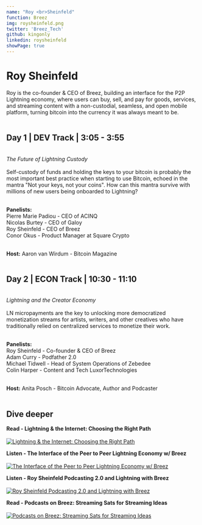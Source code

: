 ```yaml
---
name: "Roy <br>Sheinfeld"
function: Breez
img: roysheinfeld.png
twitter: 'Breez_Tech'
github: kingonly
linkedin: roysheinfeld
showPage: true
---
```


# Roy Sheinfeld
 
Roy is the co-founder & CEO of Breez, building an interface for the P2P Lightning economy, where users can buy, sell, and pay for goods, services, and streaming content with a non-custodial, seamless, and open mobile platform, turning bitcoin into the currency it was always meant to be.
<br><br>

## Day 1 | DEV Track | 3:05 - 3:55
<br>
<i>The Future of Lightning Custody</i><br><br>
Self-custody of funds and holding the keys to your bitcoin is probably the most important best practice when starting to use Bitcoin, echoed in the mantra "Not your keys, not your coins". How can this mantra survive with millions of new users being onboarded to Lightning?<br><br>

<b>Panelists:</b><br>
Pierre Marie Padiou - CEO of ACINQ<br>
Nicolas Burtey - CEO of Galoy<br>
Roy Sheinfeld - CEO of Breez<br>
Conor Okus - Product Manager at Square Crypto<br><br>

<b>Host:</b> Aaron van Wirdum - Bitcoin Magazine<br><br>

## Day 2 | ECON Track | 10:30 - 11:10
<br>
<i>Lightning and the Creator Economy</i><br><br>
LN micropayments are the key to unlocking more democratized monetization streams for artists, writers, and other creatives who have traditionally relied on centralized services to monetize their work.<br><br>

<b>Panelists:</b><br>
Roy Sheinfeld - Co-founder & CEO of Breez<br>
Adam Curry - Podfather 2.0<br>
Michael Tidwell - Head of System Operations of Zebedee<br>
Colin Harper - Content and Tech LuxorTechnologies<br><br>

<b>Host:</b> Anita Posch - Bitcoin Advocate, Author and Podcaster
<br><br>

## Dive deeper


<div class="grid grid-cols-1 md:grid-cols-2 gap-5">
<div class="p-3 my-2">

**Read - Lightning & the Internet: Choosing the Right Path** <br><br>
[ ![Lightning & the Internet: Choosing the Right Path](/content/roy_path.png)](https://medium.com/breez-technology/lightning-the-internet-choosing-the-right-path-bedfa6382316/)
</div>

<div class="p-3 my-2">

**Listen - The Interface of the Peer to Peer Lightning Economy w/ Breez** <br><br>
[ ![The Interface of the Peer to Peer Lightning Economy w/ Breez](/content/roy_loop.png)](https://anchor.fm/closingtheloop/episodes/05---Roy-Sheinfeld-The-Interface-of-the-Peer-to-Peer-Lightning-Economy-w-Breez-e16vr1r/)
</div>

<div class="p-3 my-2">

**Listen - Roy Sheinfeld Podcasting 2.0 and Lightning with Breez** <br><br>
[ ![Roy Sheinfeld Podcasting 2.0 and Lightning with Breez](/content/roy_livera.png)](https://stephanlivera.com/episode/264/)
</div>

<div class="p-3 my-2">

**Read - Podcasts on Breez: Streaming Sats for Streaming Ideas** <br><br>
[ ![Podcasts on Breez: Streaming Sats for Streaming Ideas](/content/roy_sats.png)](https://medium.com/breez-technology/podcasts-on-breez-streaming-sats-for-streaming-ideas-d9361ae8a627/)
</div>

</div>

<br>



